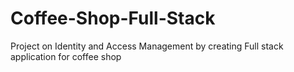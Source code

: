 # Coffee-Shop-Full-Stack
Project on Identity and Access Management by creating Full stack application for coffee shop
